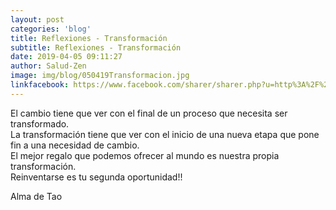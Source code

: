 ```yaml
---
layout: post
categories: 'blog'
title: Reflexiones - Transformación
subtitle: Reflexiones - Transformación
date: 2019-04-05 09:11:27
author: Salud-Zen
image: img/blog/050419Transformacion.jpg
linkfacebook: https://www.facebook.com/sharer/sharer.php?u=http%3A%2F%2Fww.salud-zen.com%2Fblog%2F2019%2F04%2F05%2Freflexiones-transformacion.html&amp;src=sdkpreparse
---
```


El cambio tiene que ver con el final de un proceso que necesita ser transformado.  
La transformación tiene que ver con el inicio de una nueva etapa que pone fin a una necesidad de cambio.  
El mejor regalo que podemos ofrecer al mundo es nuestra propia transformación.   
Reinventarse es tu segunda oportunidad!!  

Alma de Tao
